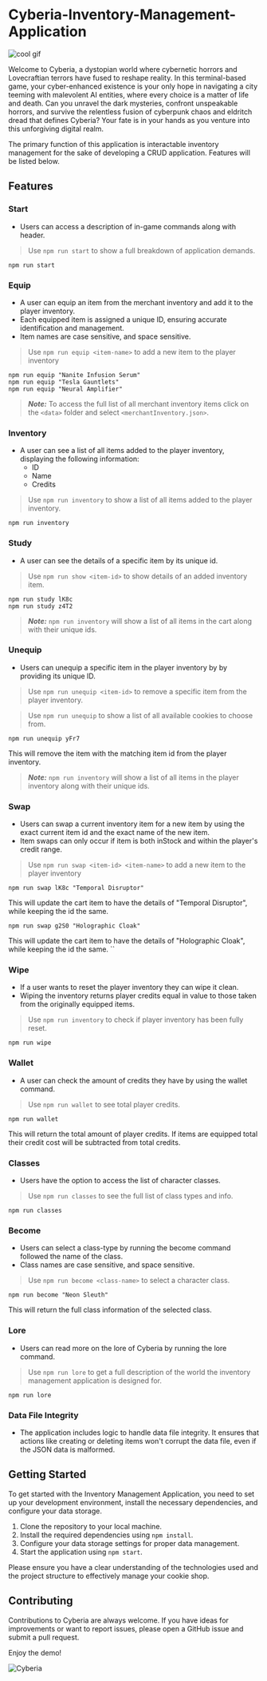 # Cyberia-Inventory-Management-Application

![cool gif](https://media3.giphy.com/media/YtCAXWS94FZbWiKmKH/giphy-downsized.gif?cid=6104955e945j5ks9cdzbolimk3w6ikf6iady0tyhxbf4o5mh&ep=v1_gifs_translate&rid=giphy-downsized.gif&ct=g)

Welcome to Cyberia, a dystopian world where cybernetic horrors and Lovecraftian terrors have fused to reshape reality. In this terminal-based game, your cyber-enhanced existence is your only hope in navigating a city teeming with malevolent AI entities, where every choice is a matter of life and death. Can you unravel the dark mysteries, confront unspeakable horrors, and survive the relentless fusion of cyberpunk chaos and eldritch dread that defines Cyberia? Your fate is in your hands as you venture into this unforgiving digital realm. 

The primary function of this application is interactable inventory management for the sake of developing a CRUD application. Features will be listed below.

## Features

### Start
- Users can access a description of in-game commands along with header.

>Use `npm run start` to show a full breakdown of application demands.
``` 
npm run start 
```


### Equip 
- A user can equip an item from the merchant inventory and add it to the player inventory. 
- Each equipped item is assigned a unique ID, ensuring accurate identification and management.
- Item names are case sensitive, and space sensitive. 

>Use `npm run equip <item-name>` to add a new item to the player inventory
```
npm run equip "Nanite Infusion Serum"
npm run equip "Tesla Gauntlets"
npm run equip "Neural Amplifier" 
```
>***Note:*** To access the full list of all merchant inventory items click on the `<data>` folder and select `<merchantInventory.json>`.


### Inventory 
- A user can see a list of all items added to the player inventory, displaying the following information:
  - ID
  - Name
  - Credits  

>Use `npm run inventory` to show a list of all items added to the player inventory.
```
npm run inventory
```


### Study
- A user can see the details of a specific item by its unique id. 
>Use `npm run show <item-id>` to show details of an added inventory item.
```
npm run study lK8c
npm run study z4T2
```
>***Note:*** `npm run inventory` will show a list of all items in the cart along with their unique ids.


### Unequip 
- Users can unequip a specific item in the player inventory by by providing its unique ID.
>Use `npm run unequip <item-id>` to remove a specific item from the player inventory.

>Use `npm run unequip` to show a list of all available cookies to choose from.
``` 
npm run unequip yFr7
```
This will remove the item with the matching item id from the player inventory. 
>***Note:*** `npm run inventory` will show a list of all items in the player inventory along with their unique ids.


### Swap
- Users can swap a current inventory item for a new item by using the exact current item id and the exact name of the new item.
- Item swaps can only occur if item is both inStock and within the player's credit range. 
>Use `npm run swap <item-id> <item-name>` to add a new item to the player inventory
``` 
npm run swap lK8c "Temporal Disruptor" 
```
This will update the cart item to have the details of "Temporal Disruptor", while keeping the id the same.
```
npm run swap g2S0 "Holographic Cloak"
```
This will update the cart item to have the details of "Holographic Cloak", while keeping the id the same.
``


### Wipe
- If a user wants to reset the player inventory they can wipe it clean.
- Wiping the inventory returns player credits equal in value to those taken from the originally equipped items. 
>Use `npm run inventory` to check if player inventory has been fully reset.
``` 
npm run wipe
```

### Wallet 
- A user can check the amount of credits they have by using the wallet command. 
>Use `npm run wallet` to see total player credits.  
```
npm run wallet
```
This will return the total amount of player credits. If items are equipped total their credit cost
will be subtracted from total credits. 


### Classes
- Users have the option to access the list of character classes.
>Use `npm run classes` to see the full list of class types and info.
```
npm run classes 
```


### Become
- Users can select a class-type by running the become command followed the name of the class.
- Class names are case sensitive, and space sensitive. 
>Use `npm run become <class-name>` to select a character class.
```
npm run become "Neon Sleuth" 
```
This will return the full class information of the selected class. 


### Lore
- Users can read more on the lore of Cyberia by running the lore command.
>Use `npm run lore` to get a full description of the world the inventory management application is designed for. 
```
npm run lore
```

### Data File Integrity
- The application includes logic to handle data file integrity. It ensures that actions like creating or deleting items won't corrupt the data file, even if the JSON data is malformed.


## Getting Started

To get started with the Inventory Management Application, you need to set up your development environment, install the necessary dependencies, and configure your data storage.

1. Clone the repository to your local machine.
2. Install the required dependencies using `npm install`.
3. Configure your data storage settings for proper data management.
4. Start the application using `npm start`.

Please ensure you have a clear understanding of the technologies used and the project structure to effectively manage your cookie shop.

## Contributing

Contributions to Cyberia are always welcome. If you have ideas for improvements or want to report issues, please open a GitHub issue and submit a pull request.


Enjoy the demo!

![Cyberia](https://github.com/Alex-de-code/Command-line-Inventory-Application-Project/assets/140418415/520dec91-5acc-4118-a116-b29940e8e691) 

